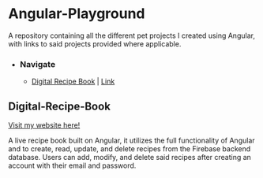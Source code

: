 # Angular-Playground
A repository containing all the different pet projects I created using Angular, with links to said projects provided where applicable.

- ### Navigate
  - <a href="#digital-recipe-book">Digital Recipe Book</a> | <a href="https://recipe-book-d4ff0.web.app">Link</a>

## Digital-Recipe-Book

<a href="https://recipe-book-d4ff0.web.app">Visit my website here!</a>

A live recipe book built on Angular, it utilizes the full functionality of Angular and to create, read, update, and delete recipes from the Firebase backend database. Users can add, modify, and delete said recipes after creating an account with their email and password.
